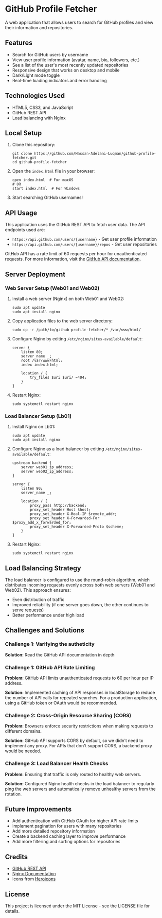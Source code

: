 # GitHub Profile Fetcher

A web application that allows users to search for GitHub profiles and view their information and repositories.

## Features

- Search for GitHub users by username
- View user profile information (avatar, name, bio, followers, etc.)
- See a list of the user's most recently updated repositories
- Responsive design that works on desktop and mobile
- Dark/Light mode toggle
- Real-time loading indicators and error handling

## Technologies Used

- HTML5, CSS3, and JavaScript
- GitHub REST API
- Load balancing with Nginx

## Local Setup

1. Clone this repository:
   ```
   git clone https://github.com/Hassan-Adelani-Luqman/github-profile-fetcher.git
   cd github-profile-fetcher
   ```

2. Open the `index.html` file in your browser:
   ```
   open index.html  # For macOS
   # OR
   start index.html  # For Windows
   ```

3. Start searching GitHub usernames!

## API Usage

This application uses the GitHub REST API to fetch user data. The API endpoints used are:

- `https://api.github.com/users/{username}` - Get user profile information
- `https://api.github.com/users/{username}/repos` - Get user repositories

GitHub API has a rate limit of 60 requests per hour for unauthenticated requests. For more information, visit the [GitHub API documentation](https://docs.github.com/en/rest).

## Server Deployment

### Web Server Setup (Web01 and Web02)

1. Install a web server (Nginx) on both Web01 and Web02:
   ```
   sudo apt update
   sudo apt install nginx
   ```

2. Copy application files to the web server directory:
   ```
   sudo cp -r /path/to/github-profile-fetcher/* /var/www/html/
   ```

3. Configure Nginx by editing `/etc/nginx/sites-available/default`:
   ```
   server {
       listen 80;
       server_name _;
       root /var/www/html;
       index index.html;
       
       location / {
           try_files $uri $uri/ =404;
       }
   }
   ```

4. Restart Nginx:
   ```
   sudo systemctl restart nginx
   ```

### Load Balancer Setup (Lb01)

1. Install Nginx on Lb01:
   ```
   sudo apt update
   sudo apt install nginx
   ```

2. Configure Nginx as a load balancer by editing `/etc/nginx/sites-available/default`:
   ```
   upstream backend {
       server web01_ip_address;
       server web02_ip_address;
   }
   
   server {
       listen 80;
       server_name _;
       
       location / {
           proxy_pass http://backend;
           proxy_set_header Host $host;
           proxy_set_header X-Real-IP $remote_addr;
           proxy_set_header X-Forwarded-For $proxy_add_x_forwarded_for;
           proxy_set_header X-Forwarded-Proto $scheme;
       }
   }
   ```

3. Restart Nginx:
   ```
   sudo systemctl restart nginx
   ```

## Load Balancing Strategy

The load balancer is configured to use the round-robin algorithm, which distributes incoming requests evenly across both web servers (Web01 and Web02). This approach ensures:

- Even distribution of traffic
- Improved reliability (if one server goes down, the other continues to serve requests)
- Better performance under high load

## Challenges and Solutions

### Challenge 1: Varifying the autheticity
**Solution**: Read the GitHub API documentation in depth

### Challenge 1: GitHub API Rate Limiting

**Problem**: GitHub API limits unauthenticated requests to 60 per hour per IP address.

**Solution**: Implemented caching of API responses in localStorage to reduce the number of API calls for repeated searches. For a production application, using a GitHub token or OAuth would be recommended.

### Challenge 2: Cross-Origin Resource Sharing (CORS)

**Problem**: Browsers enforce security restrictions when making requests to different domains.

**Solution**: GitHub API supports CORS by default, so we didn't need to implement any proxy. For APIs that don't support CORS, a backend proxy would be needed.

### Challenge 3: Load Balancer Health Checks

**Problem**: Ensuring that traffic is only routed to healthy web servers.

**Solution**: Configured Nginx health checks in the load balancer to regularly ping the web servers and automatically remove unhealthy servers from the rotation.

## Future Improvements

- Add authentication with GitHub OAuth for higher API rate limits
- Implement pagination for users with many repositories
- Add more detailed repository information
- Create a backend caching layer to improve performance
- Add more filtering and sorting options for repositories

## Credits

- [GitHub REST API](https://docs.github.com/en/rest)
- [Nginx Documentation](https://nginx.org/en/docs/)
- Icons from [Heroicons](https://heroicons.com/)

## License

This project is licensed under the MIT License - see the LICENSE file for details.